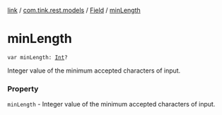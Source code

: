 [link](../../index.md) / [com.tink.rest.models](../index.md) / [Field](index.md) / [minLength](./min-length.md)

# minLength

`var minLength: `[`Int`](https://kotlinlang.org/api/latest/jvm/stdlib/kotlin/-int/index.html)`?`

Integer value of the minimum accepted characters of input.

### Property

`minLength` - Integer value of the minimum accepted characters of input.
